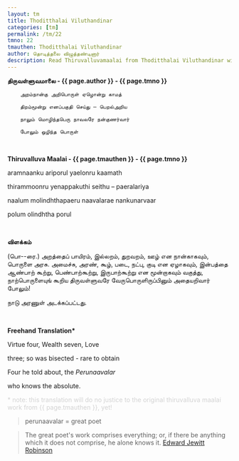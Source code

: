 ```yaml
---
layout: tm
title: Thoditthalai Viluthandinar
categories: [tm]
permalink: /tm/22
tmno: 22
tmauthen: Thoditthalai Viluthandinar
author: தொடித்தலை விழுத்தண்டினார்
description: Read Thiruvalluvamaalai from Thoditthalai Viluthandinar with english translation
---
```


**திருவள்ளுவமாலை - {{ page.author }} - {{ page.tmno }}**
	
        அறம்நான்கு அறிபொருள் ஏழொன்று காமத்

        திறம்மூன்று எனப்பகுதி செய்து – பெறல்அறிய

        நாலும் மொழிந்தபெரு நாவலரே நன்குணர்வார்

        போலும் ஒழிந்த பொருள்

<br>

**Thiruvalluva Maalai - {{ page.tmauthen }} - {{ page.tmno }}**

aramnaanku ariporul yaelonru kaamath

thirammoonru yenappakuthi seithu – paeralariya

naalum molindhthapaeru naavalarae nankunarvaar

polum olindhtha porul

<br>

**விளக்கம்**

 (பொ--ரை.) அறத்தைப் பாயிரம், இல்லறம், துறவறம், ஊழ் என நான்காகவும், பொருளை அரசு. அமைச்சு, அரண், கூழ், படை, நட்பு, குடி என ஏழாகவும், இன்பத்தை ஆண்பாற் கூற்று, பெண்பாற்கூற்று, இருபாற்கூற்று என மூன்றாகவும் வகுத்து, நாற்பொருளையுங் கூறிய திருவள்ளுவரே வேருபொருளிருப்பினும் அதையறிவார் போலும்!

நாடு அரணுள் அடக்கப்பட்டது.

<br>

**Freehand Translation\***

Virtue four, Wealth seven, Love 

three; so was bisected - rare to obtain

Four he told about, the *Perunaavalar*

who knows the absolute.

<p style="color: lightgrey;">* note: this translation will do no justice to the original thiruvalluva maalai work from {{ page.tmauthen }}, yet!</p>

> perunaavalar = great poet

> The great poet's work comprises everything; or, if there be anything which it does not comprise, he alone knows it.
<a href="https://archive.org/details/tamilwisdomtradi0000robi" target="_blank">Edward Jewitt Robinson</a>


